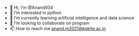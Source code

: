 - 👋 Hi, I’m @Anand934
- 👀 I’m interested in python
- 🌱 I’m currently learning artificial intelligence and data science
- 💞️ I’m looking to collaborate on program
- 📫 How to reach me anand.m2021@kgkite.ac.in

<!---
Anand934/Anand934 is a ✨ special ✨ repository because its `README.md` (this file) appears on your GitHub profile.
You can click the Preview link to take a look at your changes.
--->
